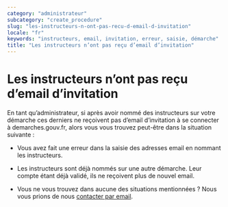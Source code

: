 ```yaml
---
category: "administrateur"
subcategory: "create_procedure"
slug: "les-instructeurs-n-ont-pas-recu-d-email-d-invitation"
locale: "fr"
keywords: "instructeurs, email, invitation, erreur, saisie, démarche"
title: "Les instructeurs n’ont pas reçu d’email d’invitation"
---
```


# Les instructeurs n’ont pas reçu d’email d’invitation

En tant qu’administrateur, si après avoir nommé des instructeurs sur votre
démarche ces derniers ne reçoivent pas d’email d’invitation à se connecter à demarches.gouv.fr,
alors vous vous trouvez peut-être dans la situation suivante :

- Vous avez fait une erreur dans la saisie des adresses email en nommant les instructeurs.

- Les instructeurs sont déjà nommés sur une autre démarche. Leur compte étant déjà validé, ils ne reçoivent plus de nouvel email.

- Vous ne vous trouvez dans aucune des situations mentionnées ? Nous vous prions de nous [contacter par email](mailto:contact@demarches-simplifiees.fr).
